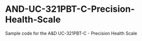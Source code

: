 AND-UC-321PBT-C-Precision-Health-Scale
======================================

Sample code for the A&amp;D UC-321PBT-C - Precision Health Scale
